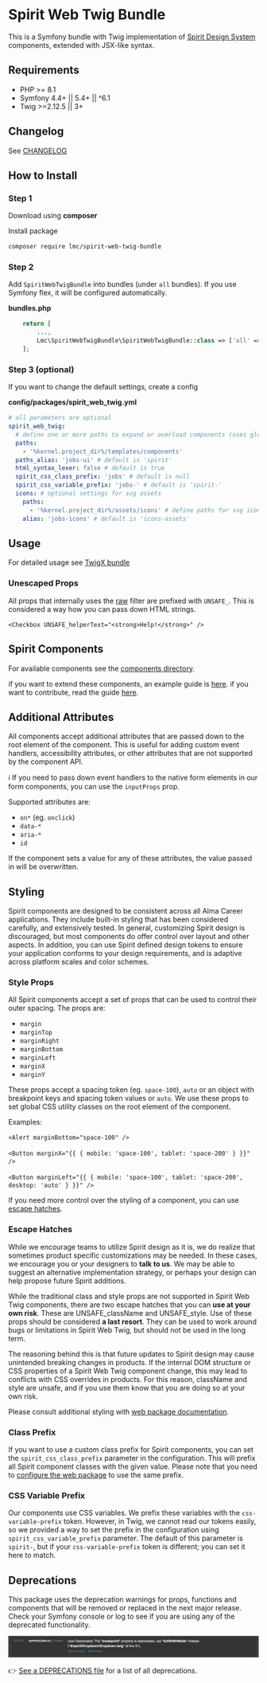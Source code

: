 # Spirit Web Twig Bundle

This is a Symfony bundle with Twig implementation of [Spirit Design System][spirit-design-system] components, extended with JSX-like syntax.

## Requirements

- PHP >= 8.1
- Symfony 4.4+ || 5.4+ || ^6.1
- Twig >=2.12.5 || 3+

## Changelog

See [CHANGELOG][changelog]

## How to Install

### Step 1

Download using **composer**

Install package

```bash
composer require lmc/spirit-web-twig-bundle
```

### Step 2

Add `SpiritWebTwigBundle` into bundles (under `all` bundles). If you use Symfony flex, it will be configured automatically.

**bundles.php**

```php
    return [
        ...,
        Lmc\SpiritWebTwigBundle\SpiritWebTwigBundle::class => ['all' => true],
    ];
```

### Step 3 (optional)

If you want to change the default settings, create a config

**config/packages/spirit_web_twig.yml**

```yaml
# all parameters are optional
spirit_web_twig:
  # define one or more paths to expand or overload components (uses glob patterns)
  paths:
    - '%kernel.project_dir%/templates/components'
  paths_alias: 'jobs-ui' # default is 'spirit'
  html_syntax_lexer: false # default is true
  spirit_css_class_prefix: 'jobs' # default is null
  spirit_css_variable_prefix: 'jobs-' # default is 'spirit-'
  icons: # optional settings for svg assets
    paths:
      - '%kernel.project_dir%/assets/icons' # define paths for svg icons set
    alias: 'jobs-icons' # default is 'icons-assets'
```

## Usage

For detailed usage see [TwigX bundle][twigx-bundle]

### Unescaped Props

All props that internally uses the [raw][raw] filter are prefixed with `UNSAFE_`.
This is considered a way how you can pass down HTML strings.

```twig
<Checkbox UNSAFE_helperText="<strong>Help!</strong>" />
```

## Spirit Components

For available components see the [components directory][components-directory].

if you want to extend these components, an example guide is [here][example-guide].
if you want to contribute, read the guide [here][contributing].

## Additional Attributes

All components accept additional attributes that are passed down to the root element of the component.
This is useful for adding custom event handlers, accessibility attributes, or other attributes that
are not supported by the component API.

ℹ️ If you need to pass down event handlers to the native form elements in our form components,
you can use the `inputProps` prop.

Supported attributes are:

- `on*` (eg. `onclick`)
- `data-*`
- `aria-*`
- `id`

If the component sets a value for any of these attributes, the value passed in will be overwritten.

## Styling

Spirit components are designed to be consistent across all Alma Career applications. They include built-in styling that has been
considered carefully, and extensively tested. In general, customizing Spirit design is discouraged, but most components
do offer control over layout and other aspects. In addition, you can use Spirit defined design tokens to ensure your
application conforms to your design requirements, and is adaptive across platform scales and color schemes.

### Style Props

All Spirit components accept a set of props that can be used to control their outer spacing. The props are:

- `margin`
- `marginTop`
- `marginRight`
- `marginBottom`
- `marginLeft`
- `marginX`
- `marginY`

These props accept a spacing token (eg. `space-100`), `auto` or an object with breakpoint keys and spacing token
values or `auto`. We use these props to set global CSS utility classes on the root element of the component.

Examples:

```twig
<Alert marginBottom="space-100" />

<Button marginX="{{ { mobile: 'space-100', tablet: 'space-200' } }}" />

<Button marginLeft="{{ { mobile: 'space-100', tablet: 'space-200', desktop: 'auto' } }}" />
```

If you need more control over the styling of a component, you can use [escape hatches](#escape-hatches).

### Escape Hatches

While we encourage teams to utilize Spirit design as it is, we do realize that sometimes product specific customizations
may be needed. In these cases, we encourage you or your designers to **talk to us**. We may be able to suggest
an alternative implementation strategy, or perhaps your design can help propose future Spirit additions.

While the traditional class and style props are not supported in Spirit Web Twig components, there are two escape
hatches that you can **use at your own risk**. These are UNSAFE_className and UNSAFE_style. Use of these props should be
considered **a last resort**. They can be used to work around bugs or limitations in Spirit Web Twig, but should
not be used in the long term.

The reasoning behind this is that future updates to Spirit design may cause unintended breaking changes in products.
If the internal DOM structure or CSS properties of a Spirit Web Twig component change, this may lead to conflicts
with CSS overrides in products. For this reason, className and style are unsafe, and if you use them know that you
are doing so at your own risk.

Please consult additional styling with [web package documentation][web-pkg-rebrand].

### Class Prefix

If you want to use a custom class prefix for Spirit components, you can set the `spirit_css_class_prefix` parameter in the configuration. This will prefix all Spirit component classes with the given value.
Please note that you need to [configure the web package][prefixing-css-class-names] to use the same prefix.

### CSS Variable Prefix

Our components use CSS variables. We prefix these variables with the `css-variable-prefix` token. However, in Twig, we cannot read our tokens easily, so we provided a way to set the prefix in the configuration using `spirit_css_variable_prefix` parameter. The default of this parameter is `spirit-`, but if your `css-variable-prefix` token is different; you can set it here to match.

## Deprecations

This package uses the deprecation warnings for props, functions and components that will be removed or replaced in the next major release.
Check your Symfony console or log to see if you are using any of the deprecated functionality.

![Deprecations in Symfony's console](https://github.com/lmc-eu/spirit-design-system/blob/main/static/deprecations-symfony-console.png?raw=true)

👉 [See a DEPRECATIONS file][all-deprecations] for a list of all deprecations.

[all-deprecations]: https://github.com/lmc-eu/spirit-design-system/tree/main/packages/web-twig/DEPRECATIONS.md
[changelog]: https://github.com/lmc-eu/spirit-design-system/blob/main/packages/web-twig/CHANGELOG.md
[components-directory]: https://github.com/lmc-eu/spirit-design-system/tree/main/packages/web-twig/src/Resources/components
[contributing]: https://github.com/lmc-eu/spirit-design-system/blob/main/packages/web-twig/CONTRIBUTING.md
[example-guide]: https://github.com/lmc-eu/spirit-design-system/blob/main/packages/web-twig/docs/extendComponents.md
[prefixing-css-class-names]: https://github.com/lmc-eu/spirit-design-system/blob/main/packages/web/README.md#prefixing-css-class-names
[raw]: https://twig.symfony.com/doc/3.x/filters/raw.html
[spirit-design-system]: https://github.com/lmc-eu/spirit-design-system
[twigx-bundle]: https://github.com/lmc-eu/twigx-bundle/blob/main/README.md#usage
[web-pkg-rebrand]: https://github.com/lmc-eu/spirit-design-system/tree/main/packages/web#rebranding
